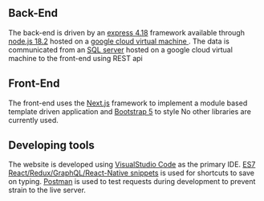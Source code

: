 ## Back-End

The back-end is driven by an [express 4.18](https://www.npmjs.com/package/express) framework available through [node.js 18.2](https://nodejs.org/en/) hosted on a [google cloud virtual machine ](https://cloud.google.com/compute).
The data is communicated from an [SQL server](https://www.microsoft.com/en-ca/sql-server/sql-server-downloads) hosted on a google cloud virtual machine to the front-end using REST api

## Front-End

The front-end uses the [Next.js](https://nextjs.org/docs/getting-started) framework to implement a module based template driven application and [Bootstrap 5](https://getbootstrap.com/docs/5.0/getting-started/introduction/) to style
No other libraries are currently used.

## Developing tools

The website is developed using [VisualStudio Code](https://code.visualstudio.com/) as the primary IDE. [ES7 React/Redux/GraphQL/React-Native snippets](https://marketplace.visualstudio.com/items?itemName=rodrigovallades.es7-react-js-snippets) is used for shortcuts to save on typing.
[Postman](https://learning.postman.com/docs/sending-requests/supported-api-frameworks/graphql/#using-postmans-built-in-support-for-graphql) is used to test requests during development to prevent strain to the live server. 

